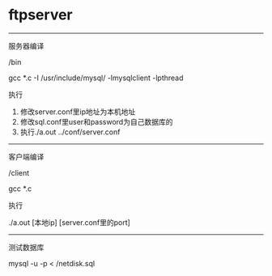 # ftpserver

----------

服务器编译

/bin

gcc *.c -I /usr/include/mysql/ -lmysqlclient -lpthread

执行

1. 修改server.conf里ip地址为本机地址
2. 修改sql.conf里user和password为自己数据库的
3. 执行./a.out ../conf/server.conf

---------

客户端编译

/client

gcc *.c

执行

./a.out [本地ip] [server.conf里的port] 

----------

测试数据库

mysql -u<username> -p<password> <dbname> < /netdisk.sql
